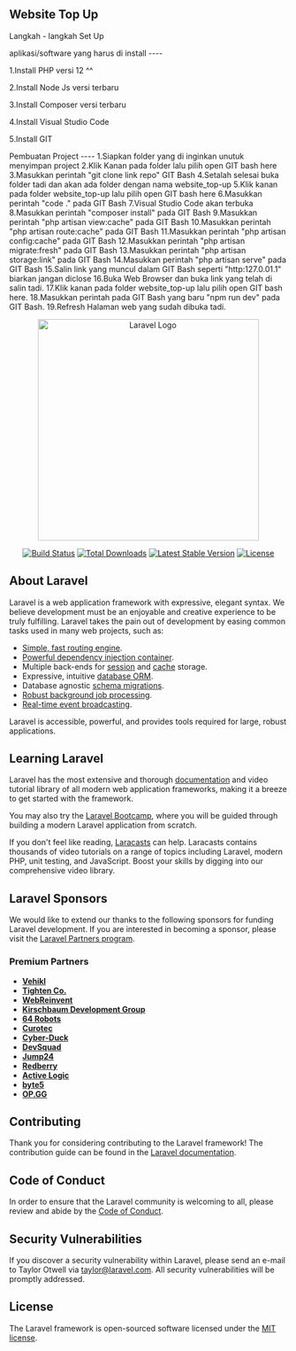 ## Website Top Up

Langkah - langkah Set Up

aplikasi/software yang harus di install ----

1.Install PHP versi 12 ^^

2.Install Node Js versi terbaru

3.Install Composer versi terbaru

4.Install Visual Studio Code

5.Install GIT

Pembuatan Project ----
1.Siapkan folder yang di inginkan unutuk menyimpan project
2.Klik Kanan pada folder lalu pilih open GIT bash here 
3.Masukkan perintah "git clone link repo" GIT Bash
4.Setalah selesai buka folder tadi dan akan ada folder dengan nama website_top-up
5.Klik kanan pada folder website_top-up lalu pilih open GIT bash here
6.Masukkan perintah "code ." pada GIT Bash
7.Visual Studio Code akan terbuka
8.Masukkan perintah "composer install"  pada GIT Bash
9.Masukkan perintah "php artisan view:cache"  pada GIT Bash
10.Masukkan perintah "php artisan route:cache"  pada GIT Bash
11.Masukkan perintah "php artisan config:cache"  pada GIT Bash
12.Masukkan perintah "php artisan migrate:fresh"  pada GIT Bash
13.Masukkan perintah "php artisan storage:link"  pada GIT Bash
14.Masukkan perintah "php artisan serve"  pada GIT Bash
15.Salin link yang muncul dalam GIT Bash seperti "http:127.0.01.1" biarkan jangan diclose
16.Buka Web Browser dan buka link yang telah di salin tadi.
17.Klik kanan pada folder website_top-up lalu pilih open GIT bash here.
18.Masukkan perintah pada GIT Bash yang baru "npm run dev" pada GIT Bash.
19.Refresh Halaman web yang sudah dibuka tadi.







<p align="center"><a href="https://laravel.com" target="_blank"><img src="https://raw.githubusercontent.com/laravel/art/master/logo-lockup/5%20SVG/2%20CMYK/1%20Full%20Color/laravel-logolockup-cmyk-red.svg" width="400" alt="Laravel Logo"></a></p>

<p align="center">
<a href="https://github.com/laravel/framework/actions"><img src="https://github.com/laravel/framework/workflows/tests/badge.svg" alt="Build Status"></a>
<a href="https://packagist.org/packages/laravel/framework"><img src="https://img.shields.io/packagist/dt/laravel/framework" alt="Total Downloads"></a>
<a href="https://packagist.org/packages/laravel/framework"><img src="https://img.shields.io/packagist/v/laravel/framework" alt="Latest Stable Version"></a>
<a href="https://packagist.org/packages/laravel/framework"><img src="https://img.shields.io/packagist/l/laravel/framework" alt="License"></a>
</p>

## About Laravel

Laravel is a web application framework with expressive, elegant syntax. We believe development must be an enjoyable and creative experience to be truly fulfilling. Laravel takes the pain out of development by easing common tasks used in many web projects, such as:

- [Simple, fast routing engine](https://laravel.com/docs/routing).
- [Powerful dependency injection container](https://laravel.com/docs/container).
- Multiple back-ends for [session](https://laravel.com/docs/session) and [cache](https://laravel.com/docs/cache) storage.
- Expressive, intuitive [database ORM](https://laravel.com/docs/eloquent).
- Database agnostic [schema migrations](https://laravel.com/docs/migrations).
- [Robust background job processing](https://laravel.com/docs/queues).
- [Real-time event broadcasting](https://laravel.com/docs/broadcasting).

Laravel is accessible, powerful, and provides tools required for large, robust applications.

## Learning Laravel

Laravel has the most extensive and thorough [documentation](https://laravel.com/docs) and video tutorial library of all modern web application frameworks, making it a breeze to get started with the framework.

You may also try the [Laravel Bootcamp](https://bootcamp.laravel.com), where you will be guided through building a modern Laravel application from scratch.

If you don't feel like reading, [Laracasts](https://laracasts.com) can help. Laracasts contains thousands of video tutorials on a range of topics including Laravel, modern PHP, unit testing, and JavaScript. Boost your skills by digging into our comprehensive video library.

## Laravel Sponsors

We would like to extend our thanks to the following sponsors for funding Laravel development. If you are interested in becoming a sponsor, please visit the [Laravel Partners program](https://partners.laravel.com).

### Premium Partners

- **[Vehikl](https://vehikl.com/)**
- **[Tighten Co.](https://tighten.co)**
- **[WebReinvent](https://webreinvent.com/)**
- **[Kirschbaum Development Group](https://kirschbaumdevelopment.com)**
- **[64 Robots](https://64robots.com)**
- **[Curotec](https://www.curotec.com/services/technologies/laravel/)**
- **[Cyber-Duck](https://cyber-duck.co.uk)**
- **[DevSquad](https://devsquad.com/hire-laravel-developers)**
- **[Jump24](https://jump24.co.uk)**
- **[Redberry](https://redberry.international/laravel/)**
- **[Active Logic](https://activelogic.com)**
- **[byte5](https://byte5.de)**
- **[OP.GG](https://op.gg)**

## Contributing

Thank you for considering contributing to the Laravel framework! The contribution guide can be found in the [Laravel documentation](https://laravel.com/docs/contributions).

## Code of Conduct

In order to ensure that the Laravel community is welcoming to all, please review and abide by the [Code of Conduct](https://laravel.com/docs/contributions#code-of-conduct).

## Security Vulnerabilities

If you discover a security vulnerability within Laravel, please send an e-mail to Taylor Otwell via [taylor@laravel.com](mailto:taylor@laravel.com). All security vulnerabilities will be promptly addressed.

## License

The Laravel framework is open-sourced software licensed under the [MIT license](https://opensource.org/licenses/MIT).
